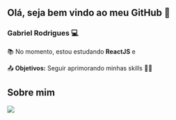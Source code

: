 ## Olá, seja bem vindo ao meu GitHub 👋

### Gabriel Rodrigues :computer:

:books: No momento, estou estudando  **ReactJS** e 

:outbox_tray: **Objetivos:** Seguir aprimorando  minhas skills :man_technologist:



## Sobre mim

[<img src="https://img.shields.io/badge/linkedin-%230077B5.svg?&style=for-the-badge&logo=linkedin&logoColor=white" />](https://www.linkedin.com/in/gabriel-gomes-rodrigues/)

